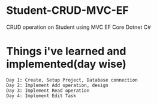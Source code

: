 # Student-CRUD-MVC-EF

CRUD operation on Student using MVC EF Core Dotnet C#

# Things i've learned and implemented(day wise)

    Day 1: Create, Setup Project, Database connection
    Day 2: Implement Add operation, design
    Day 3: Implement Read operation
    Day 4: Implement Edit Task
